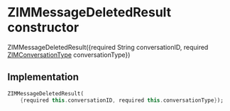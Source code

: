 


# ZIMMessageDeletedResult constructor







ZIMMessageDeletedResult({required String conversationID, required [ZIMConversationType](../../zego_uikit_prebuilt_live_audio_room/ZIMConversationType.md) conversationType})





## Implementation

```dart
ZIMMessageDeletedResult(
    {required this.conversationID, required this.conversationType});
```







